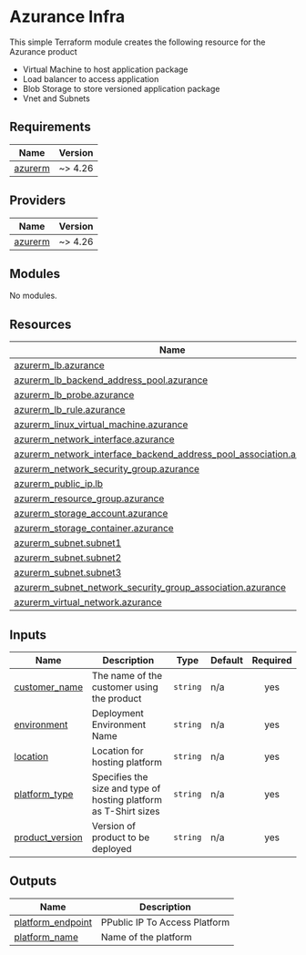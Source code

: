 # Azurance Infra
This simple Terraform module creates the following resource for the Azurance product

- Virtual Machine to host application package
- Load balancer to access application
- Blob Storage to store versioned application package
- Vnet and Subnets

## Requirements

| Name | Version |
|------|---------|
| <a name="requirement_azurerm"></a> [azurerm](#requirement\_azurerm) | ~> 4.26 |

## Providers

| Name | Version |
|------|---------|
| <a name="provider_azurerm"></a> [azurerm](#provider\_azurerm) | ~> 4.26 |

## Modules

No modules.

## Resources

| Name | Type |
|------|------|
| [azurerm_lb.azurance](https://registry.terraform.io/providers/hashicorp/azurerm/latest/docs/resources/lb) | resource |
| [azurerm_lb_backend_address_pool.azurance](https://registry.terraform.io/providers/hashicorp/azurerm/latest/docs/resources/lb_backend_address_pool) | resource |
| [azurerm_lb_probe.azurance](https://registry.terraform.io/providers/hashicorp/azurerm/latest/docs/resources/lb_probe) | resource |
| [azurerm_lb_rule.azurance](https://registry.terraform.io/providers/hashicorp/azurerm/latest/docs/resources/lb_rule) | resource |
| [azurerm_linux_virtual_machine.azurance](https://registry.terraform.io/providers/hashicorp/azurerm/latest/docs/resources/linux_virtual_machine) | resource |
| [azurerm_network_interface.azurance](https://registry.terraform.io/providers/hashicorp/azurerm/latest/docs/resources/network_interface) | resource |
| [azurerm_network_interface_backend_address_pool_association.azurance](https://registry.terraform.io/providers/hashicorp/azurerm/latest/docs/resources/network_interface_backend_address_pool_association) | resource |
| [azurerm_network_security_group.azurance](https://registry.terraform.io/providers/hashicorp/azurerm/latest/docs/resources/network_security_group) | resource |
| [azurerm_public_ip.lb](https://registry.terraform.io/providers/hashicorp/azurerm/latest/docs/resources/public_ip) | resource |
| [azurerm_resource_group.azurance](https://registry.terraform.io/providers/hashicorp/azurerm/latest/docs/resources/resource_group) | resource |
| [azurerm_storage_account.azurance](https://registry.terraform.io/providers/hashicorp/azurerm/latest/docs/resources/storage_account) | resource |
| [azurerm_storage_container.azurance](https://registry.terraform.io/providers/hashicorp/azurerm/latest/docs/resources/storage_container) | resource |
| [azurerm_subnet.subnet1](https://registry.terraform.io/providers/hashicorp/azurerm/latest/docs/resources/subnet) | resource |
| [azurerm_subnet.subnet2](https://registry.terraform.io/providers/hashicorp/azurerm/latest/docs/resources/subnet) | resource |
| [azurerm_subnet.subnet3](https://registry.terraform.io/providers/hashicorp/azurerm/latest/docs/resources/subnet) | resource |
| [azurerm_subnet_network_security_group_association.azurance](https://registry.terraform.io/providers/hashicorp/azurerm/latest/docs/resources/subnet_network_security_group_association) | resource |
| [azurerm_virtual_network.azurance](https://registry.terraform.io/providers/hashicorp/azurerm/latest/docs/resources/virtual_network) | resource |

## Inputs

| Name | Description | Type | Default | Required |
|------|-------------|------|---------|:--------:|
| <a name="input_customer_name"></a> [customer\_name](#input\_customer\_name) | The name of the customer using the product | `string` | n/a | yes |
| <a name="input_environment"></a> [environment](#input\_environment) | Deployment Environment Name | `string` | n/a | yes |
| <a name="input_location"></a> [location](#input\_location) | Location for hosting platform | `string` | n/a | yes |
| <a name="input_platform_type"></a> [platform\_type](#input\_platform\_type) | Specifies the size and type of hosting platform as T-Shirt sizes | `string` | n/a | yes |
| <a name="input_product_version"></a> [product\_version](#input\_product\_version) | Version of product to be deployed | `string` | n/a | yes |

## Outputs

| Name | Description |
|------|-------------|
| <a name="output_platform_endpoint"></a> [platform\_endpoint](#output\_platform\_endpoint) | PPublic IP To Access Platform |
| <a name="output_platform_name"></a> [platform\_name](#output\_platform\_name) | Name of the platform |